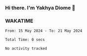 ### Hi there. I'm Yakhya Diome 👋

### WAKATIME
<!--START_SECTION:waka-->

```txt
From: 15 May 2024 - To: 21 May 2024

Total Time: 0 secs

No activity tracked
```

<!--END_SECTION:waka-->
